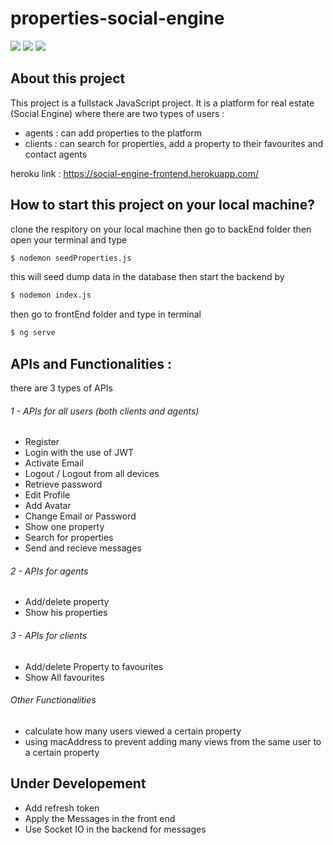 # properties-social-engine

[![](https://img.shields.io/badge/-NodeJS-33373F?logo=node.js&style=flat)](https://nodejs.org/en/) [![](https://img.shields.io/badge/-ExpressJS-33373F?logo=express&style=flat)](https://expressjs.com/) [![](https://img.shields.io/badge/-MongoDB-33373F?logo=mongodb&style=flat)](https://www.mongodb.com/) 

## About this project
This project is a fullstack JavaScript project.
It is a platform for real estate (Social Engine) where there are two types of users :
- agents : can add properties to the platform 
- clients : can search for properties, add a property to their favourites and contact agents <br/>

heroku link : https://social-engine-frontend.herokuapp.com/

## How to start this project on your local machine?
clone the respitory on your local machine then go to backEnd folder then open your terminal and type 
```sh
$ nodemon seedProperties.js
```
this will seed dump data in the database then start the backend by
```sh
$ nodemon index.js
```
then go to frontEnd folder and type in terminal 
```sh
$ ng serve
```

## APIs and Functionalities :
there are 3 types of APIs
###### 1 - APIs for all users (both clients and agents)
* Register
* Login with the use of JWT 
* Activate Email
* Logout / Logout from all devices
* Retrieve password 
* Edit Profile
* Add Avatar
* Change Email or Password
* Show one property
* Search for properties
* Send and recieve messages

###### 2 - APIs for agents 
* Add/delete property
* Show his properties 

###### 3 - APIs for clients
* Add/delete Property to favourites
* Show All favourites
 
###### Other Functionalities
* calculate how many users viewed a certain property
* using macAddress to prevent adding many views from the same user to a certain property

## Under Developement
* Add refresh token
* Apply the Messages in the front end
* Use Socket IO in the backend for messages
